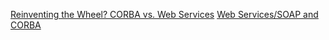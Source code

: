 [Reinventing the Wheel? CORBA vs. Web Services](http://wwwconference.org/proceedings/www2002/alternate/395/index.html)
[Web Services/SOAP and CORBA](http://www.omg.org/news/whitepapers/CORBA_vs_SOAP1.pdf)
